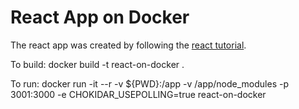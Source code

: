 # React App on Docker

The react app was created by following the [react tutorial](https://reactjs.org/tutorial/tutorial.html).

To build: docker build -t react-on-docker .

To run:
docker run     -it     --r    -v ${PWD}:/app     -v /app/node_modules     -p 3001:3000     -e CHOKIDAR_USEPOLLING=true     react-on-docker

